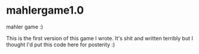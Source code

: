 # mahlergame1.0
mahler game :)

This is the first version of this game I wrote. It's shit and written terribly but I thought I'd put this code here for posterity :) 
